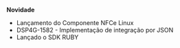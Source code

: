 
**Novidade**
- Lançamento do Componente NFCe Linux
- DSP4G-1582 - Implementação de integração por JSON
- Lançado o SDK RUBY



